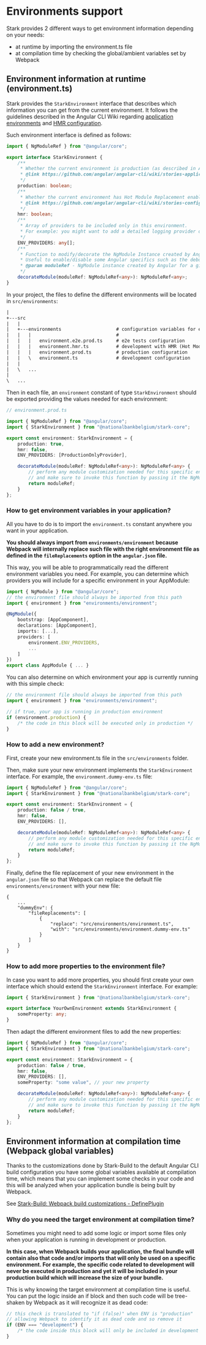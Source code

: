 # Environments support

Stark provides 2 different ways to get environment information depending on your needs:

-   at runtime by importing the environment.ts file
-   at compilation time by checking the global/ambient variables set by Webpack

## Environment information at runtime (environment.ts)

Stark provides the `StarkEnvironment` interface that describes which information you can get from the current environment.
It follows the guidelines described in the Angular CLI Wiki regarding [application environments](https://github.com/angular/angular-cli/wiki/stories-application-environments) and [HMR configuration](https://github.com/angular/angular-cli/wiki/stories-configure-hmr).

Such environment interface is defined as follows:

```typescript
import { NgModuleRef } from "@angular/core";

export interface StarkEnvironment {
	/**
	 * Whether the current environment is production (as described in Angular CLI Wiki)
	 * @link https://github.com/angular/angular-cli/wiki/stories-application-environments
	 */
	production: boolean;
	/**
	 * Whether the current environment has Hot Module Replacement enabled (as described in Angular CLI Wiki)
	 * @link https://github.com/angular/angular-cli/wiki/stories-configure-hmr
	 */
	hmr: boolean;
	/**
	 * Array of providers to be included only in this environment.
	 * For example: you might want to add a detailed logging provider only in development.
	 */
	ENV_PROVIDERS: any[];
	/**
	 * Function to modify/decorate the NgModule Instance created by Angular for a given platform.
	 * Useful to enable/disable some Angular specifics such as the debug tools.
	 * @param moduleRef - NgModule instance created by Angular for a given platform.
	 */
	decorateModule(moduleRef: NgModuleRef<any>): NgModuleRef<any>;
}
```

In your project, the files to define the different environments will be located in `src/environments`:

```txt
|
+---src
|   |
|   +---environments                    # configuration variables for each environment
|   |   |                               #
|   |   |   environment.e2e.prod.ts     # e2e tests configuration
|   |   |   environment.hmr.ts          # development with HMR (Hot Module Replacement) configuration
|   |   |   environment.prod.ts         # production configuration
|   |   \   environment.ts              # development configuration
|   |
|   \   ...
|
\   ...
```

Then in each file, an `environment` constant of type `StarkEnvironment` should be exported providing the values needed for each environment:

```typescript
// environment.prod.ts

import { NgModuleRef } from "@angular/core";
import { StarkEnvironment } from "@nationalbankbelgium/stark-core";

export const environment: StarkEnvironment = {
	production: true,
	hmr: false,
	ENV_PROVIDERS: [ProductionOnlyProvider],

	decorateModule(moduleRef: NgModuleRef<any>): NgModuleRef<any> {
		// perform any module customization needed for this specific environment here
		// and make sure to invoke this function by passing it the NgModule created by Angular
		return moduleRef;
	}
};
```

### How to get environment variables in your application?

All you have to do is to import the `environment.ts` constant anywhere you want in your application.

**You should always import from `environments/environment` because Webpack will internally replace such file with the right environment file as defined in the `fileReplacements` option in the `angular.json` file.**

This way, you will be able to programmatically read the different environment variables you need.
For example, you can determine which providers you will include for a specific environment in your AppModule:

```typescript
import { NgModule } from "@angular/core";
// the environment file should always be imported from this path
import { environment } from "environments/environment";

@NgModule({
	bootstrap: [AppComponent],
	declarations: [AppComponent],
	imports: [...],
	providers: [
		environment.ENV_PROVIDERS,
		...
	]
})
export class AppModule { ... }
```

You can also determine on which environment your app is currently running with this simple check:

```typescript
// the environment file should always be imported from this path
import { environment } from "environments/environment";

// if true, your app is running in production environment
if (environment.production) {
	/* the code in this block will be executed only in production */
}
```

### How to add a new environment?

First, create your new environment.ts file in the `src/environments` folder.

Then, make sure your new environment implements the `StarkEnvironment` interface. For example, the `environment.dummy-env.ts` file:

```typescript
import { NgModuleRef } from "@angular/core";
import { StarkEnvironment } from "@nationalbankbelgium/stark-core";

export const environment: StarkEnvironment = {
	production: false / true,
	hmr: false,
	ENV_PROVIDERS: [],

	decorateModule(moduleRef: NgModuleRef<any>): NgModuleRef<any> {
		// perform any module customization needed for this specific environment here
		// and make sure to invoke this function by passing it the NgModule created by Angular
		return moduleRef;
	}
};
```

Finally, define the file replacement of your new environment in the `angular.json` file so that Webpack can replace the default file `environments/environment` with your new file:

```text
{
    ...
    "dummyEnv": {
        "fileReplacements": [
            {
                "replace": "src/environments/environment.ts",
                "with": "src/environments/environment.dummy-env.ts"
            }
        ]
    }
}
```

### How to add more properties to the environment file?

In case you want to add more properties, you should first create your own interface which should extend the `StarkEnvironment` interface.
For example:

```typescript
import { StarkEnvironment } from "@nationalbankbelgium/stark-core";

export interface YourOwnEnvironment extends StarkEnvironment {
	someProperty: any;
}
```

Then adapt the different environment files to add the new properties:

```typescript
import { NgModuleRef } from "@angular/core";
import { StarkEnvironment } from "@nationalbankbelgium/stark-core";

export const environment: StarkEnvironment = {
	production: false / true,
	hmr: false,
	ENV_PROVIDERS: [],
	someProperty: "some value", // your new property

	decorateModule(moduleRef: NgModuleRef<any>): NgModuleRef<any> {
		// perform any module customization needed for this specific environment here
		// and make sure to invoke this function by passing it the NgModule created by Angular
		return moduleRef;
	}
};
```

## Environment information at compilation time (Webpack global variables)

Thanks to the customizations done by Stark-Build to the default Angular CLI build configuration you have some global variables available at compilation time,
which means that you can implement some checks in your code and this will be analyzed when your application bundle is being built by Webpack.

See [Stark-Build: Webpack build customizations - DefinePlugin](https://github.com/NationalBankBelgium/stark/blob/master/docs/stark-build/NG_CLI_BUILD_CUSTOMIZATIONS.md#defineplugin)

### Why do you need the target environment at compilation time?

Sometimes you might need to add some logic or import some files only when your application is running in development or production.

**In this case, when Webpack builds your application, the final bundle will contain also that code and/or imports that will only be used on a specific environment.
For example, the specific code related to development will never be executed in production and yet it will be included in your production build which will increase the size of your bundle.**

This is why knowing the target environment at compilation time is useful. You can put the logic inside an if block and then such code will be tree-shaken by Webpack as it will recognize it as dead code:

```typescript
// this check is translated to "if (false)" when ENV is "production"
// allowing Webpack to identify it as dead code and so remove it
if (ENV === "development") {
	/* the code inside this block will only be included in development */
}
```
